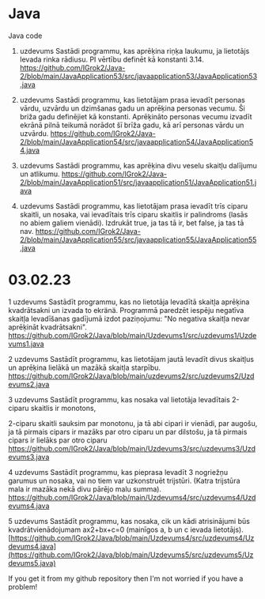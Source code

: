 # Java
Java code


1. uzdevums 
Sastādi programmu, kas aprēķina riņķa laukumu, ja lietotājs levada rinka rādiusu. PI vērtību definēt kā konstanti 3.14.
https://github.com/IGrok2/Java-2/blob/main/JavaApplication53/src/javaapplication53/JavaApplication53.java

2. uzdevums
Sastādi programmu, kas lietotājam prasa ievadīt personas vārdu, uzvārdu un dzimšanas gadu un aprēķina personas vecumu. Ši briža gadu definējiet kā konstanti. Aprēķināto personas vecumu izvadīt ekrānā pilnā teikumā norādot šī brīža gadu, kā arī personas vārdu un uzvārdu.
https://github.com/IGrok2/Java-2/blob/main/JavaApplication54/src/javaapplication54/JavaApplication54.java

3. uzdevums
Sastādi programmu, kas aprēķina divu veselu skaitļu dalījumu un atlikumu.
https://github.com/IGrok2/Java-2/blob/main/JavaApplication51/src/javaapplication51/JavaApplication51.java

4. uzdevums
Sastādi programmu, kas lietotājam prasa ievadīt trīs ciparu skaitli, un nosaka, vai ievadītais trīs ciparu skaitlis ir palindroms (lasās no abiem galiem vienādi). Izdrukāt true, ja tas tā ir, bet false, ja tas tā nav.
https://github.com/IGrok2/Java-2/blob/main/JavaApplication55/src/javaapplication55/JavaApplication55.java



# 03.02.23

1 uzdevums
Sastādīt programmu, kas no lietotāja levadītā skaitļa aprēķina kvadrātsakni un izvada to ekränä. Programmā paredzēt iespēju negatīva skaitļa levadīšanas gadījumā izdot paziņojumu: "No negativa skaitļa nevar aprēķināt kvadrātsakni".
https://github.com/IGrok2/Java/blob/main/Uzdevums1/src/uzdevums1/Uzdevums1.java

2 uzdevums
Sastādīt programmu, kas lietotājam jautā levadīt divus skaitļus un aprēķina lielākā un mazākā skaitļa starpību.
https://github.com/IGrok2/Java/blob/main/uzdevums2/src/uzdevums2/Uzdevums2.java


3 uzdevums
Sastādīt programmu, kas nosaka val lietotāja levadītais 2-ciparu skaitlis ir monotons,

2-ciparu skaitli sauksim par monotonu, ja tā abi cipari ir vienādi, par augošu, ja tā pirmais cipars ir mazāks par otro ciparu un par dilstošu, ja tā pirmais cipars ir lielāks par otro ciparu
https://github.com/IGrok2/Java/blob/main/Uzdevums3/src/uzdevums3/Uzdevums3.java


4 uzdevums
Sastādīt programmu, kas pieprasa levadīt 3 nogriežņu garumus un nosaka, vai no tiem var uzkonstruēt trijstūri. (Katra trijstūra mala ir mazāka nekā divu pārējo malu summa).
https://github.com/IGrok2/Java/blob/main/Uzdevums4/src/uzdevums4/Uzdevums4.java

5 uzdevums
Sastādīt programmu, kas nosaka, cik un kādi atrisinājumi būs kvadrātvienādojumam ax2+bx+c=0 (mainīgos a, b un c ievada lietotājs).
[https://github.com/IGrok2/Java/blob/main/Uzdevums4/src/uzdevums4/Uzdevums4.java](https://github.com/IGrok2/Java/blob/main/Uzdevums5/src/uzdevums5/Uzdevums5.java)

If you get it from my github repository then I'm not worried if you have a problem!
